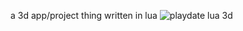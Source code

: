 a 3d app/project thing written in lua
![playdate lua 3d](https://github.com/user-attachments/assets/bd0d52f2-a950-4fd0-8944-96aa6ec3323e)
